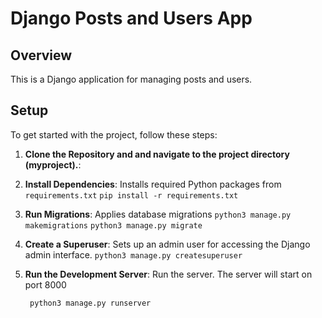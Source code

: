 # Django Posts and Users App

## Overview

This is a Django application for managing posts and users.

## Setup

To get started with the project, follow these steps:

1. **Clone the Repository and and navigate to the project directory (myproject).**:

2. **Install Dependencies**: Installs required Python packages from `requirements.txt`
   `pip install -r requirements.txt`

3. **Run Migrations**: Applies database migrations
   `python3 manage.py makemigrations`
   `python3 manage.py migrate`

4. **Create a Superuser**: Sets up an admin user for accessing the Django admin interface.
   `python3 manage.py createsuperuser`

5. **Run the Development Server**: Run the server. The server will start on port 8000
   ```bash
    python3 manage.py runserver
   ```
